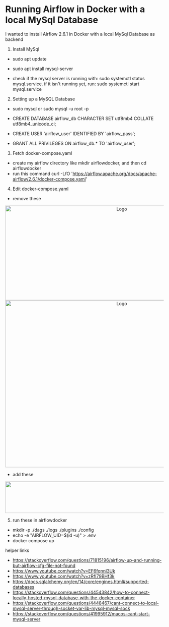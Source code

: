 # Running Airflow in Docker with a local MySql Database

  

I wanted to install Airflow 2.6.1 in Docker with a local MySql Database as backend

  

1. Install MySql

- sudo apt update

- sudo apt install mysql-server

- check if the mysql server is running with: sudo systemctl status mysql.service. if it isn't running yet, run: sudo systemctl start mysql.service

  

2. Setting up a MySQL Database

- sudo mysql or sudo mysql -u root -p

- CREATE DATABASE airflow_db CHARACTER SET utf8mb4 COLLATE utf8mb4_unicode_ci;

- CREATE USER 'airflow_user' IDENTIFIED BY 'airflow_pass';

- GRANT ALL PRIVILEGES ON airflow_db.* TO 'airflow_user';

  

3. Fetch docker-compose.yaml
- create my airflow directory like mkdir airflowdocker, and then cd airflowdocker
- run this command
curl -LfO 'https://airflow.apache.org/docs/apache-airflow/2.6.1/docker-compose.yaml'


4. Edit docker-compose.yaml

- remove these
<p align="center">
  <a href="https://https://github.com/faishalfaye/airflowdocker">
    <img src="https://github.com/faishalfaye/airflowdocker/assets/55538047/b9e21e41-e4e7-4d7b-9cd8-b4840719e4d8" alt="Logo" width="725" height="300">
  </a>
  <a href="https://https://github.com/faishalfaye/airflowdocker">
    <img src="https://github.com/faishalfaye/airflowdocker/assets/55538047/24f56a31-dd5d-4075-9530-d59626671e14" alt="Logo" width="725" height="530">
  </a>
  
- add these
<p align="center">
  <a href="https://https://github.com/faishalfaye/airflowdocker">
    <img src="https://github.com/faishalfaye/airflowdocker/assets/55538047/4471ee17-62b3-4bf4-91ca-f74503bc4685" alt="Logo" width="1250" height="100">
  </a>

5. run these in airflowdocker
- mkdir -p ./dags ./logs ./plugins ./config
- echo -e "AIRFLOW_UID=$(id -u)" > .env
- docker compose up

helper links
- https://stackoverflow.com/questions/71815196/airflow-up-and-running-but-airflow-cfg-file-not-found
- https://www.youtube.com/watch?v=EF6fqnnl3Uk
- https://www.youtube.com/watch?v=zRfI79BHf3k
- https://docs.sqlalchemy.org/en/14/core/engines.html#supported-databases
- https://stackoverflow.com/questions/44543842/how-to-connect-locally-hosted-mysql-database-with-the-docker-container
- https://stackoverflow.com/questions/4448467/cant-connect-to-local-mysql-server-through-socket-var-lib-mysql-mysql-sock
- https://stackoverflow.com/questions/41995912/macos-cant-start-mysql-server

   
